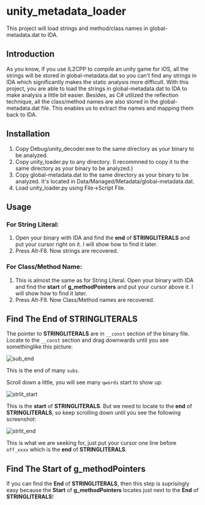 # unity_metadata_loader

This project will load strings and method/class names in global-metadata.dat to IDA.

## Introduction

As you know, if you use IL2CPP to compile an unity game for iOS, all the strings will be stored in global-metadata.dat so you can't find any strings in IDA which significantly makes the static analysis more difficult. With this project, you are able to load the strings in global-metadata.dat to IDA to make analysis a little bit easier. Besides, as C# utilized the reflection technique, all the class/method names are also stored in the global-metadata.dat file. This enables us to extract the names and mapping them back to IDA.


## Installation

1. Copy Debug/unity_decoder.exe to the same directory as your binary to be analyzed.
2. Copy unity_loader.py to any directory. (I recommned to copy it to the same directory as your binary to be analyzed.)
3. Copy global-metadata.dat to the same directory as your binary to be analyzed. It's located in Data/Managed/Metadata/global-metadata.dat.
4. Load unity_loader.py using File->Script File.


## Usage
### For String Literal:

1. Open your binary with IDA and find the **end** of **STRINGLITERALS** and put your cursor right on it. I will show how to find it later.
2. Press Alt-F8. Now strings are recovered.

### For Class/Method Name:

1. This is almost the same as for String Literal. Open your binary with IDA and find the **start** of **g_methodPointers** and put your cursor above it. I will show how to find it later.
2. Press Alt-F9. Now Class/Method names are recovered.



## Find The **End** of **STRINGLITERALS**



The pointer to **STRINGLITERALS** are in `__const` section of the binary file. Locate to the `__const` section and drag downwards until you see somethinglike this picture: 

![sub_end](https://www.nevermoe.com/wp-content/uploads/2016/08/sub_end.png)

This is the end of many `subs`.

Scroll down a little, you will see many `qwords` start to show up:

![strlit_start](https://www.nevermoe.com/wp-content/uploads/2016/08/strlit_start.png)

This is the **start** of **STRINGLITERALS**. But we need to locate to the **end** of **STRINGLITERALS**, so keep scrolling down until you see the following screenshot:

![strlit_end](https://www.nevermoe.com/wp-content/uploads/2016/08/strlit_end.png)

This is what we are seeking for, just put your cursor one line before `off_xxxx` which is the **end** of **STRINGLITERALS**.


## Find The **Start** of **g_methodPointers**

If you can find the **End** of **STRINGLITERALS**, then this step is suprisingly easy because the **Start** of **g_methodPointers** locates just next to the **End** of **STRINGLITERALS**!
